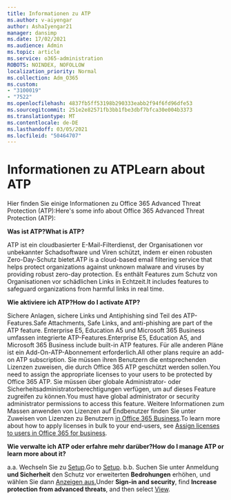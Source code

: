 ```yaml
---
title: Informationen zu ATP
ms.author: v-aiyengar
author: AshaIyengar21
manager: dansimp
ms.date: 17/02/2021
ms.audience: Admin
ms.topic: article
ms.service: o365-administration
ROBOTS: NOINDEX, NOFOLLOW
localization_priority: Normal
ms.collection: Adm_O365
ms.custom:
- "3100019"
- "7522"
ms.openlocfilehash: 4837fb5ff53198b290333eabb2f94f6fd96dfe53
ms.sourcegitcommit: 251e2e82571fb3bb1fbe3dbf7bfca30e004b3373
ms.translationtype: MT
ms.contentlocale: de-DE
ms.lasthandoff: 03/05/2021
ms.locfileid: "50464707"
---
```

# <a name="learn-about-atp"></a><span data-ttu-id="69026-102">Informationen zu ATP</span><span class="sxs-lookup"><span data-stu-id="69026-102">Learn about ATP</span></span>

<span data-ttu-id="69026-103">Hier finden Sie einige Informationen zu Office 365 Advanced Threat Protection (ATP):</span><span class="sxs-lookup"><span data-stu-id="69026-103">Here's some info about Office 365 Advanced Threat Protection (ATP):</span></span>

<span data-ttu-id="69026-104">**Was ist ATP?**</span><span class="sxs-lookup"><span data-stu-id="69026-104">**What is ATP?**</span></span>

<span data-ttu-id="69026-105">ATP ist ein cloudbasierter E-Mail-Filterdienst, der Organisationen vor unbekannter Schadsoftware und Viren schützt, indem er einen robusten Zero-Day-Schutz bietet.</span><span class="sxs-lookup"><span data-stu-id="69026-105">ATP is a cloud-based email filtering service that helps protect organizations against unknown malware and viruses by providing robust zero-day protection.</span></span> <span data-ttu-id="69026-106">Es enthält Features zum Schutz von Organisationen vor schädlichen Links in Echtzeit.</span><span class="sxs-lookup"><span data-stu-id="69026-106">It includes features to safeguard organizations from harmful links in real time.</span></span>

<span data-ttu-id="69026-107">**Wie aktiviere ich ATP?**</span><span class="sxs-lookup"><span data-stu-id="69026-107">**How do I activate ATP?**</span></span>

<span data-ttu-id="69026-108">Sichere Anlagen, sichere Links und Antiphishing sind Teil des ATP-Features.</span><span class="sxs-lookup"><span data-stu-id="69026-108">Safe Attachments, Safe Links, and anti-phishing are part of the ATP feature.</span></span> <span data-ttu-id="69026-109">Enterprise E5, Education A5 und Microsoft 365 Business umfassen integrierte ATP-Features.</span><span class="sxs-lookup"><span data-stu-id="69026-109">Enterprise E5, Education A5, and Microsoft 365 Business include built-in ATP features.</span></span> <span data-ttu-id="69026-110">Für alle anderen Pläne ist ein Add-On-ATP-Abonnement erforderlich.</span><span class="sxs-lookup"><span data-stu-id="69026-110">All other plans require an add-on ATP subscription.</span></span> <span data-ttu-id="69026-111">Sie müssen ihren Benutzern die entsprechenden Lizenzen zuweisen, die durch Office 365 ATP geschützt werden sollen.</span><span class="sxs-lookup"><span data-stu-id="69026-111">You need to assign the appropriate licenses to your users to be protected by Office 365 ATP.</span></span> <span data-ttu-id="69026-112">Sie müssen über globale Administrator- oder Sicherheitsadministratorberechtigungen verfügen, um auf dieses Feature zugreifen zu können.</span><span class="sxs-lookup"><span data-stu-id="69026-112">You must have global administrator or security administrator permissions to access this feature.</span></span> <span data-ttu-id="69026-113">Weitere Informationen zum Massen anwenden von Lizenzen auf Endbenutzer finden Sie unter Zuweisen von Lizenzen zu Benutzern [in Office 365 Business](https://go.microsoft.com/fwlink/?linkid=2093435).</span><span class="sxs-lookup"><span data-stu-id="69026-113">To learn more about how to apply licenses in bulk to your end-users, see [Assign licenses to users in Office 365 for business](https://go.microsoft.com/fwlink/?linkid=2093435).</span></span>

<span data-ttu-id="69026-114">**Wie verwalte ich ATP oder erfahre mehr darüber?**</span><span class="sxs-lookup"><span data-stu-id="69026-114">**How do I manage ATP or learn more about it?**</span></span>

<span data-ttu-id="69026-115">a.</span><span class="sxs-lookup"><span data-stu-id="69026-115">a.</span></span> <span data-ttu-id="69026-116">Wechseln Sie zu [Setup](https://go.microsoft.com/fwlink/p/?linkid=2075721).</span><span class="sxs-lookup"><span data-stu-id="69026-116">Go to [Setup](https://go.microsoft.com/fwlink/p/?linkid=2075721).</span></span>
<span data-ttu-id="69026-117">b.</span><span class="sxs-lookup"><span data-stu-id="69026-117">b.</span></span> <span data-ttu-id="69026-118">Suchen Sie unter Anmeldung **und Sicherheit** den Schutz vor erweiterten **Bedrohungen** erhöhen, und wählen Sie dann [Anzeigen aus.](https://go.microsoft.com/fwlink/?linkid=2109302)</span><span class="sxs-lookup"><span data-stu-id="69026-118">Under **Sign-in and security**, find **Increase protection from advanced threats**, and then select [View](https://go.microsoft.com/fwlink/?linkid=2109302).</span></span>
